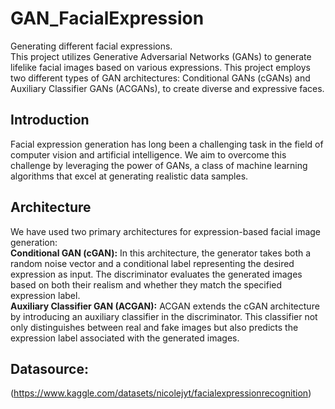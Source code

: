 # GAN_FacialExpression
Generating different facial expressions.  
This project utilizes Generative Adversarial Networks (GANs) to generate lifelike facial images based on various expressions. This project employs two different types of GAN architectures: Conditional GANs (cGANs) and Auxiliary Classifier GANs (ACGANs), to create diverse and expressive faces.   
## Introduction  
Facial expression generation has long been a challenging task in the field of computer vision and artificial intelligence. We aim to overcome this challenge by leveraging the power of GANs, a class of machine learning algorithms that excel at generating realistic data samples.
## Architecture  
We have used two primary architectures for expression-based facial image generation:  
**Conditional GAN (cGAN):** In this architecture, the generator takes both a random noise vector and a conditional label representing the desired expression as input. The discriminator evaluates the generated images based on both their realism and whether they match the specified expression label.  
**Auxiliary Classifier GAN (ACGAN):** ACGAN extends the cGAN architecture by introducing an auxiliary classifier in the discriminator. This classifier not only distinguishes between real and fake images but also predicts the expression label associated with the generated images.  
## Datasource:
(https://www.kaggle.com/datasets/nicolejyt/facialexpressionrecognition)
